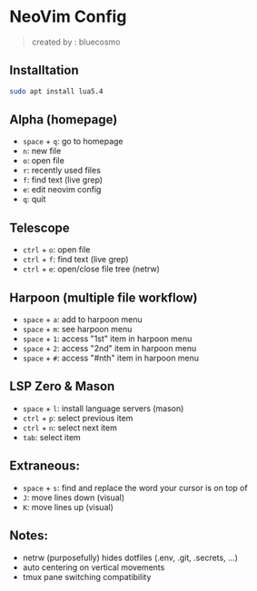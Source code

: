 # NeoVim Config
> created by : bluecosmo

## Installtation
```bash
sudo apt install lua5.4
```

## Alpha (homepage)
- `space` + `q`: go to homepage
- `n`: new file
- `o`: open file
- `r`: recently used files
- `f`: find text (live grep)
- `e`: edit neovim config
- `q`: quit

## Telescope
- `ctrl` + `o`: open file
- `ctrl` + `f`: find text (live grep)
- `ctrl` + `e`: open/close file tree (netrw)

## Harpoon (multiple file workflow)
- `space` + `a`: add to harpoon menu
- `space` + `m`: see harpoon menu
- `space` + `1`: access "1st" item in harpoon menu
- `space` + `2`: access "2nd" item in harpoon menu
- `space` + `#`: access "#nth" item in harpoon menu

## LSP Zero & Mason
- `space` + `l`: install language servers (mason)
- `ctrl` + `p`: select previous item
- `ctrl` + `n`: select next item
- `tab`: select item

## Extraneous:
- `space` + `s`: find and replace the word your cursor is on top of
- `J`: move lines down (visual)
- `K`: move lines up (visual)

## Notes:
- netrw (purposefully) hides dotfiles (.env, .git, .secrets, ...)
- auto centering on vertical movements
- tmux pane switching compatibility
